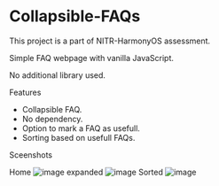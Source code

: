 # Collapsible-FAQs
This project is a part of NITR-HarmonyOS assessment.

Simple FAQ webpage with vanilla JavaScript.

No additional library used.

Features
- Collapsible FAQ.
- No dependency.
- Option to mark a FAQ as usefull.
- Sorting based on usefull FAQs.

Sceenshots

Home
![image](https://user-images.githubusercontent.com/54968352/152627804-77209324-8337-44ec-9928-ddd2af6fff4d.png)
expanded
![image](https://user-images.githubusercontent.com/54968352/152627024-525a65cf-e084-42a2-9864-8ffde8c5e817.png)
Sorted
![image](https://user-images.githubusercontent.com/54968352/152627087-aae3e794-3933-462b-89f2-d46cef01892d.png)

